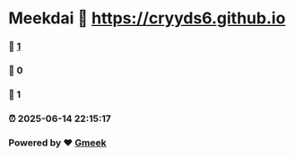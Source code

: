 # Meekdai :link: https://cryyds6.github.io 
### :page_facing_up: [1](https://cryyds6.github.io/tag.html) 
### :speech_balloon: 0 
### :hibiscus: 1 
### :alarm_clock: 2025-06-14 22:15:17 
### Powered by :heart: [Gmeek](https://github.com/Meekdai/Gmeek)

